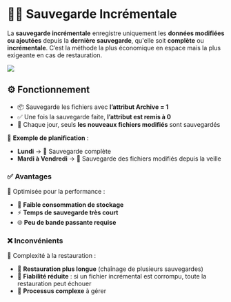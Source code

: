 # 💽🧮 **Sauvegarde Incrémentale**

La **sauvegarde incrémentale** enregistre uniquement les **données modifiées ou ajoutées** depuis la **dernière sauvegarde**, qu'elle soit **complète** ou **incrémentale**. C’est la méthode la plus économique en espace mais la plus exigeante en cas de restauration.

![](../../../media/Cours-Sauvegarde-et-Restauration-Incrémentale-image1.png)

## ⚙️ **Fonctionnement**

- 📦 Sauvegarde les fichiers avec **l’attribut Archive = 1**
- ✅ Une fois la sauvegarde faite, **l’attribut est remis à 0**
- 🔁 Chaque jour, seuls **les nouveaux fichiers modifiés** sont sauvegardés

📅 **Exemple de planification** :

- **Lundi** → 💾 Sauvegarde complète
- **Mardi à Vendredi** → 📁 Sauvegarde des fichiers modifiés depuis la veille



### ✅ **Avantages**

🌱 Optimisée pour la performance :

- 💾 **Faible consommation de stockage**
- ⚡ **Temps de sauvegarde très court**
- 🌐 **Peu de bande passante requise**



### ❌ **Inconvénients**

🧩 Complexité à la restauration :

- 🐢 **Restauration plus longue** (chaînage de plusieurs sauvegardes)
- 🧷 **Fiabilité réduite** : si un fichier incrémental est corrompu, toute la restauration peut échouer
- 🧠 **Processus complexe** à gérer


